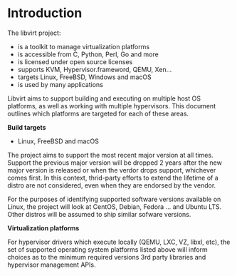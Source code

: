 # Introduction

The libvirt project:

- is a toolkit to manage virtualization platforms
- is accessible from C, Python, Perl, Go and more
- is licensed under open source licenses
- supports KVM, Hypervisor.frameword, QEMU, Xen...
- targets Linux, FreeBSD, Windows and macOS
- is used by many applications

Libvirt aims to support building and executing on multiple host OS platforms, as well as working with multiple hypervisors. This document outlines which platforms are targeted for each of these areas.

**Build targets**

- Linux, FreeBSD and macOS
 
 The project aims to support the most recent major version at all times. Support the previous major version will be dropped 2 years after the new major version is released or when the verdor drops support, whichever comes first. In this context, thrid-party efforts to extend the lifetime of a distro are not considered, even when they are endorsed by the vendor.

For the purposes of identifying supported software versions available on Linux, the project will look at CentOS, Debian, Fedora ... and Ubuntu LTS. Other distros will be assumed to ship similar sofware versions.

**Virtualization platforms**

For hypervisor drivers which execute locally (QEMU, LXC, VZ, libxl, etc), the set of supported operating system platforms listed above will inform choices as to the minimum required versions 3rd party libraries and hypervisor management APIs.
